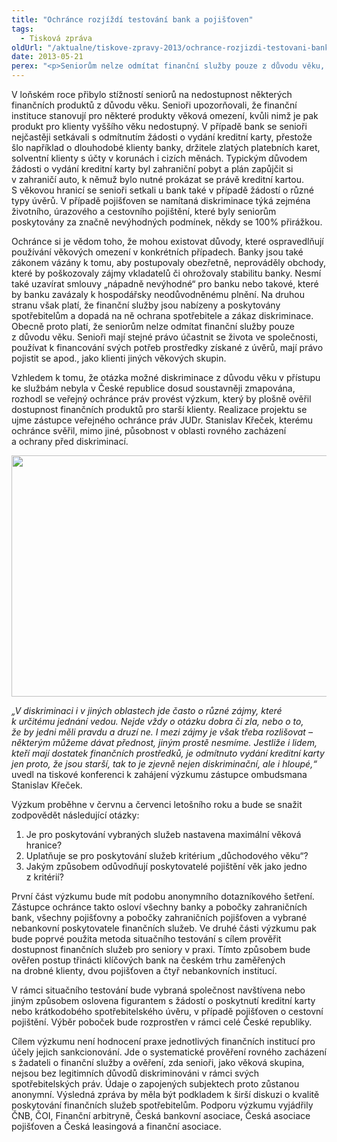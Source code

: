 ```yaml
---
title: "Ochránce rozjíždí testování bank a pojišťoven"
tags:
  - Tisková zpráva
oldUrl: "/aktualne/tiskove-zpravy-2013/ochrance-rozjizdi-testovani-bank-a-pojistoven"
date: 2013-05-21
perex: "<p>Seniorům nelze odmítat finanční služby pouze z důvodu věku, přesto se ochránce s takovými případy setkává. Zahájil proto výzkum dostupnosti finančních produktů pro seniory, jehož součástí bude i testování na pobočkách za pomoci figurantů.</p>"
---
```


<!-- imported from the old website -->

<p>V loňském roce přibylo stížností seniorů na nedostupnost některých finančních produktů z důvodu věku. Senioři upozorňovali, že finanční instituce stanovují pro některé produkty věková omezení, kvůli nimž je pak produkt pro klienty vyššího věku nedostupný. V případě bank se senioři nejčastěji setkávali s odmítnutím žádosti o vydání kreditní karty, přestože šlo například o dlouhodobé klienty banky, držitele zlatých platebních karet, solventní klienty s účty v korunách i cizích měnách. Typickým důvodem žádosti o vydání kreditní karty byl zahraniční pobyt a plán zapůjčit si v zahraničí auto, k němuž bylo nutné prokázat se právě kreditní kartou. S věkovou hranicí se senioři setkali u bank také v případě žádostí o různé typy úvěrů. V případě pojišťoven se namítaná diskriminace týká zejména životního, úrazového a cestovního pojištění, které byly seniorům poskytovány za značně nevýhodných podmínek, někdy se 100% přirážkou.</p><p>Ochránce si je vědom toho, že mohou existovat důvody, které ospravedlňují používání věkových omezení v konkrétních případech. Banky jsou také zákonem vázány k tomu, aby postupovaly obezřetně, neprováděly obchody, které by poškozovaly zájmy vkladatelů či ohrožovaly stabilitu banky. Nesmí také uzavírat smlouvy „nápadně nevýhodné“ pro banku nebo takové, které by banku zavázaly k hospodářsky neodůvodněnému plnění. Na druhou stranu však platí, že finanční služby jsou nabízeny a poskytovány spotřebitelům a dopadá na ně ochrana spotřebitele a zákaz diskriminace. Obecně proto platí, že seniorům nelze odmítat finanční služby pouze z důvodu věku. Senioři mají stejné právo účastnit se života ve společnosti, používat k financování svých potřeb prostředky získané z úvěrů, mají právo pojistit se apod., jako klienti jiných věkových skupin. </p><p>Vzhledem k tomu, že otázka možné diskriminace z důvodu věku v přístupu ke službám nebyla v České republice dosud soustavněji zmapována, rozhodl se veřejný ochránce práv provést výzkum, který by plošně ověřil dostupnost finančních produktů pro starší klienty. Realizace projektu se ujme zástupce veřejného ochránce práv JUDr. Stanislav Křeček, kterému ochránce svěřil, mimo jiné, působnost v oblasti rovného zacházení a ochrany před diskriminací.</p><p><img src="https://www.ochrance.cz/fileadmin/user_upload/img/Akce2013/2013-05-21_TK.jpg" height="386" width="627" alt="" /></p><p><em>„V diskriminaci i v jiných oblastech jde často o různé zájmy, které k určitému jednání vedou. Nejde vždy o otázku dobra či zla, nebo o to, že by jedni měli pravdu a druzí ne. I mezi zájmy je však třeba rozlišovat – některým můžeme dávat přednost, jiným prostě nesmíme. Jestliže i lidem, kteří mají dostatek finančních prostředků, je odmítnuto vydání kreditní karty jen proto, že jsou starší, tak to je zjevně nejen diskriminační, ale i hloupé,“</em> uvedl na tiskové konferenci k zahájení výzkumu zástupce ombudsmana Stanislav Křeček.</p><p>Výzkum proběhne v červnu a červenci letošního roku a bude se snažit zodpovědět následující otázky:</p><ol><li>Je pro poskytování vybraných služeb nastavena maximální věková hranice?</li><li>Uplatňuje se pro poskytování služeb kritérium „důchodového věku“?</li><li>Jakým způsobem odůvodňují poskytovatelé pojištění věk jako jedno z kritérií?</li></ol><p>První část výzkumu bude mít podobu anonymního dotazníkového šetření. Zástupce ochránce takto osloví všechny banky a pobočky zahraničních bank, všechny pojišťovny a pobočky zahraničních pojišťoven a vybrané nebankovní poskytovatele finančních služeb. Ve druhé části výzkumu pak bude poprvé použita metoda situačního testování s cílem prověřit dostupnost finančních služeb pro seniory v praxi. Tímto způsobem bude ověřen postup třinácti klíčových bank na českém trhu zaměřených na drobné klienty, dvou pojišťoven a čtyř nebankovních institucí. </p><p>V rámci situačního testování bude vybraná společnost navštívena nebo jiným způsobem oslovena figurantem s žádostí o poskytnutí kreditní karty nebo krátkodobého spotřebitelského úvěru, v případě pojišťoven o cestovní pojištění. Výběr poboček bude rozprostřen v rámci celé České republiky.</p><p>Cílem výzkumu není hodnocení praxe jednotlivých finančních institucí pro účely jejich sankcionování. Jde o systematické prověření rovného zacházení s žadateli o finanční služby a ověření, zda senioři, jako věková skupina, nejsou bez legitimních důvodů diskriminováni v rámci svých spotřebitelských práv. Údaje o zapojených subjektech proto zůstanou anonymní. Výsledná zpráva by měla být podkladem k širší diskuzi o kvalitě poskytování finančních služeb spotřebitelům. Podporu výzkumu vyjádřily ČNB, ČOI, Finanční arbitryně, Česká bankovní asociace, Česká asociace pojišťoven a Česká leasingová a finanční asociace.</p>
